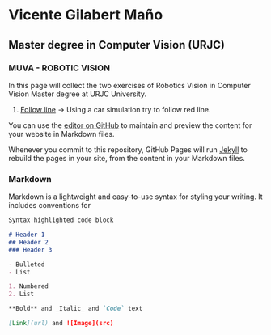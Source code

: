 # Vicente Gilabert Maño
## Master degree in Computer Vision (URJC)

### MUVA - ROBOTIC VISION 

In this page will collect the two exercises of Robotics Vision in Computer Vision Master degree at URJC University. 

1. [Follow line](Follow_line/Follow_line_index.md) -> Using a car simulation try to follow red line.




You can use the [editor on GitHub](https://github.com/vgilabert94/roboticsvision.github.io/edit/main/README.md) to maintain and preview the content for your website in Markdown files.

Whenever you commit to this repository, GitHub Pages will run [Jekyll](https://jekyllrb.com/) to rebuild the pages in your site, from the content in your Markdown files.

### Markdown

Markdown is a lightweight and easy-to-use syntax for styling your writing. It includes conventions for

```markdown
Syntax highlighted code block

# Header 1
## Header 2
### Header 3

- Bulleted
- List

1. Numbered
2. List

**Bold** and _Italic_ and `Code` text

[Link](url) and ![Image](src)
```

